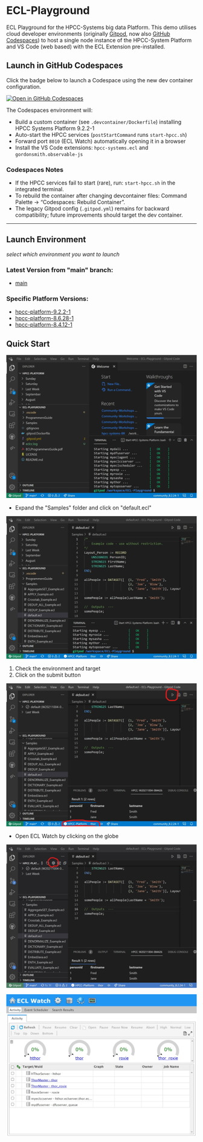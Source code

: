 # ECL-Playground

ECL Playground for the HPCC-Systems big data Platform.  This demo utilises cloud developer environments (originally [Gitpod](https://gitpod.io), now also [GitHub Codespaces](https://github.com/features/codespaces)) to host a single node instance of the HPCC-System Platform and VS Code (web based) with the ECL Extension pre-installed.

## Launch in GitHub Codespaces

Click the badge below to launch a Codespace using the new dev container configuration.

[![Open in GitHub Codespaces](https://github.com/codespaces/badge.svg)](https://codespaces.new/GordonSmith/ECL-Playground)

The Codespaces environment will:

* Build a custom container (see `.devcontainer/Dockerfile`) installing HPCC Systems Platform 9.2.2-1
* Auto-start the HPCC services (`postStartCommand` runs `start-hpcc.sh`)
* Forward port `8010` (ECL Watch) automatically opening it in a browser
* Install the VS Code extensions: `hpcc-systems.ecl` and `gordonsmith.observable-js`

### Codespaces Notes

* If the HPCC services fail to start (rare), run: `start-hpcc.sh` in the integrated terminal.
* To rebuild the container after changing devcontainer files: Command Palette → “Codespaces: Rebuild Container”.
* The legacy Gitpod config (`.gitpod.yml`) remains for backward compatibility; future improvements should target the dev container.

---

## Launch Environment

_select which environment you want to launch_

### Latest Version from "main" branch:

* [main](https://gitpod.io/#https://github.com/GordonSmith/ECL-Playground)

### Specific Platform Versions:

* [hpcc-platform-9.2.2-1](https://gitpod.io/#https://github.com/GordonSmith/ECL-Playground/tree/hpcc-platform-9.2.2-1)
* [hpcc-platform-8.6.28-1](https://gitpod.io/#https://github.com/GordonSmith/ECL-Playground/tree/hpcc-platform-8.6.28-1)
* [hpcc-platform-8.4.12-1](https://gitpod.io/#https://github.com/GordonSmith/ECL-Playground/tree/hpcc-platform-8.4.12-1)

## Quick Start

![Welcome Image](./.resources/welcome.jpeg "Welcome")

* Expand the "Samples" folder and click on "default.ecl"

![Default ECL Image](./.resources/default.jpeg "default.ecl")

1.  Check the environment and target
2.  Click on the submit button

![Submit ECL Image](./.resources/submit.jpeg "Submitted default.ecl")

* Open ECL Watch by clicking on the globe

![Open ECL Watch](./.resources/eclwatch_globe.jpeg "Open ECL Watch")

![ECL Watch](./.resources/eclwatch.jpeg "ECL Watch")

